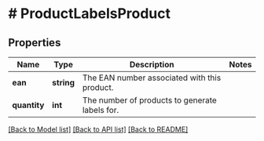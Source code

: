# # ProductLabelsProduct

## Properties

Name | Type | Description | Notes
------------ | ------------- | ------------- | -------------
**ean** | **string** | The EAN number associated with this product. |
**quantity** | **int** | The number of products to generate labels for. |

[[Back to Model list]](../../README.md#models) [[Back to API list]](../../README.md#endpoints) [[Back to README]](../../README.md)
